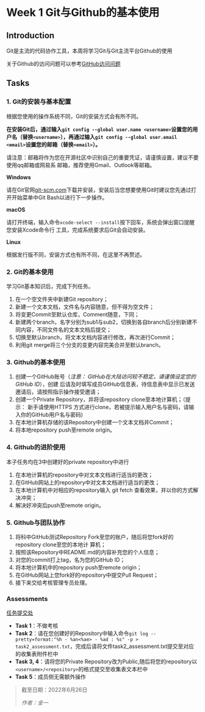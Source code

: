 # Week 1 Git与Github的基本使用

## Introduction

Git是主流的代码协作工具，本周将学习Git与Git主流平台Github的使用

关于Github的访问问题可以参考[GitHub访问问题](GitHub访问问题.pdf)

## Tasks

### 1. Git的安装与基本配置

根据您使用的操作系统不同，Git的安装方式会有所不同。

**在安装Git后，通过输入`git config --global user.name <username>`设置您的用户名（替换`<username>`），再通过输入`git config --global user.email <email>`设置您的邮箱（替换`<email>`）。**

请注意：邮箱将作为您在开源社区中识别自己的重要凭证，请谨慎设置，建议不要使用qq邮箱或网易系
邮箱，推荐使用Gmail、Outlook等邮箱。

**Windows**

请在Git官网[git-scm.com](https://git-scm.com)下载并安装，安装后当您想要使用Git时建议您先通过打开开始菜单中Git
Bash以进行下一步操作。

**macOS**

请打开终端，输入命令`xcode-select --install`按下回车，系统会弹出窗口提醒您安装Xcode命令行
工具，完成系统要求后Git会自动安装。

**Linux**

根据发行版不同，安装方式也有所不同，在这里不再赘述。

### 2. Git的基本使用

学习Git基本知识后，完成下列任务。

1. 在一个空文件夹中新建Git repository；
2. 新建一个文本文档，文件名与内容随意，但不得为空文件；
3. 将变更Commit至默认仓库，Comment随意，下同；
4. 新建两个branch，名字分别为sub1与sub2，切换到各自branch后分别新建不同内容，不同文件名的文本文档后提交；
5. 切换至默认branch，将文本文档内容进行修改，再次进行Commit；
6. 利用git merge将三个分支的变更内容完美合并至默认branch。

### 3. Github的基本使用

1. 创建一个GitHub账号（*注意： GitHub在大陆访问较不稳定，请谨慎设定您的 GitHub ID*），创建
   后请及时填写成员GitHub信息表，待信息表中显示已发送邀请后，请按照指示操作接受邀请；
2. 创建一个Private Repository，并将该repository clone至本地计算机；（提示： 新手请使用HTTPS
   方式进行clone，若被提示输入用户名与密码，请输入你的GitHub用户名与密码)
3. 在本地计算机存储的该Repository中创建一个文本文档并Commit；
4. 将本地repository push至remote origin。

### 4. Github的进阶使用

本子任务均在3中创建好的private repository中进行

1. 在本地计算机的repository中对文本文档进行适当的更改；
2. 在GitHub网站上的repository中对文本文档进行适当的更改；
3. 在本地计算机中对相应的repository输入 git fetch 查看效果，并以你的方式解决冲突；
4. 解决好冲突后push至remote origin。

### 5. Github与团队协作

1. 将科中GitHub测试Repository Fork至您的账户，随后将您fork好的repository clone至您的本地计
   算机；
2. 按照该Repository中README.md的内容补充您的个人信息；
3. 对您的commit打上tag，名为您的GitHub ID；
4. 将本地计算机中的repository push至remote origin；
5. 在GitHub网站上您fork好的repository中提交Pull Request；
6. 接下来交给考核管理专员处理。

### Assessments

[任务提交处](https://docs.qq.com/sheet/DVE91VkhaS0FLY0Fx)
+ **Task 1**：不做考核
+ **Task 2**：请在您创建好的Repository中输入命令`git log --pretty=format:"%h - %an<%ae> - %ad : %s" -p > task2_assessment.txt`，完成后请将文件task2_assessment.txt提交至对应的收集表附件栏中
+ **Task 3, 4**：请将您的Private Repository改为Public,随后将您的repository以 `<username>/<repository>`的格式提交至收集表文本栏中
+ **Task 5**：成员侧无需额外操作

> 截至日期：2022年6月26日
>
> *作者：金一*
